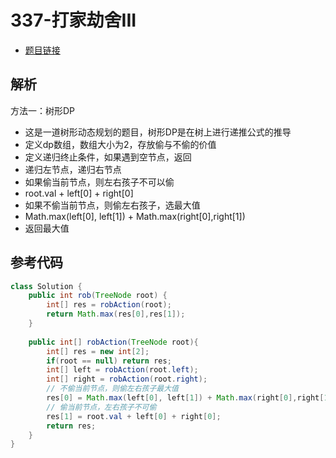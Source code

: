 # 337-打家劫舍III

- [题目链接](https://leetcode-cn.com/problems/house-robber-iii/)

## 解析

方法一：树形DP
- 这是一道树形动态规划的题目，树形DP是在树上进行递推公式的推导
- 定义dp数组，数组大小为2，存放偷与不偷的价值
- 定义递归终止条件，如果遇到空节点，返回
- 递归左节点，递归右节点
- 如果偷当前节点，则左右孩子不可以偷
- root.val + left[0] + right[0]
- 如果不偷当前节点，则偷左右孩子，选最大值
- Math.max(left[0], left[1]) + Math.max(right[0],right[1])
- 返回最大值

## 参考代码
```Java
class Solution {
    public int rob(TreeNode root) {
        int[] res = robAction(root);
        return Math.max(res[0],res[1]);
    }
    
    public int[] robAction(TreeNode root){
        int[] res = new int[2];
        if(root == null) return res;
        int[] left = robAction(root.left);
        int[] right = robAction(root.right);
        // 不偷当前节点，则偷左右孩子最大值
        res[0] = Math.max(left[0], left[1]) + Math.max(right[0],right[1]);
        // 偷当前节点，左右孩子不可偷
        res[1] = root.val + left[0] + right[0];
        return res;
    }
}
```

